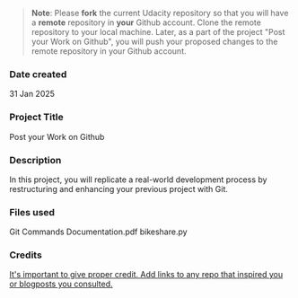 >**Note**: Please **fork** the current Udacity repository so that you will have a **remote** repository in **your** Github account. Clone the remote repository to your local machine. Later, as a part of the project "Post your Work on Github", you will push your proposed changes to the remote repository in your Github account.

### Date created
31 Jan 2025

### Project Title
Post your Work on Github

### Description
In this project, you will replicate a real-world development process by restructuring and enhancing your previous project with Git.

### Files used
Git Commands Documentation.pdf
bikeshare.py

### Credits
[It's important to give proper credit. Add links to any repo that inspired you or blogposts you consulted.](https://git-scm.com/downloads)


